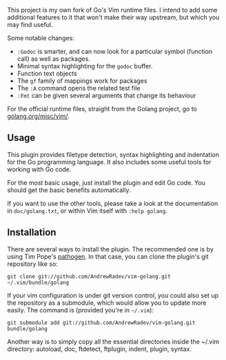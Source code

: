 This project is my own fork of Go's Vim runtime files. I intend to add some
additional features to it that won't make their way upstream, but which you
may find useful.

Some notable changes:

- `:Godoc` is smarter, and can now look for a particular symbol (function call)
  as well as packages.
- Minimal syntax highlighting for the `godoc` buffer.
- Function text objects
- The `gf` family of mappings work for packages
- The `:A` command opens the related test file
- `:Fmt` can be given several arguments that change its behaviour

For the official runtime files, straight from the Golang project, go to
[golang.org/misc/vim/](http://golang.org/misc/vim/).

## Usage

This plugin provides filetype detection, syntax highlighting and indentation
for the Go programming language. It also includes some useful tools for working
with Go code.

For the most basic usage, just install the plugin and edit Go code. You should
get the basic benefits automatically.

If you want to use the other tools, please take a look at the documentation in
`doc/golang.txt`, or within Vim itself with `:help golang`.

## Installation

There are several ways to install the plugin. The recommended one is by using
Tim Pope's [pathogen](http://www.vim.org/scripts/script.php?script_id=2332). In
that case, you can clone the plugin's git repository like so:

    git clone git://github.com/AndrewRadev/vim-golang.git ~/.vim/bundle/golang

If your vim configuration is under git version control, you could also set up
the repository as a submodule, which would allow you to update more easily. The
command is (provided you're in `~/.vim`):

    git submodule add git://github.com/AndrewRadev/vim-golang.git bundle/golang

Another way is to simply copy all the essential directories inside the ~/.vim
directory: autoload, doc, ftdetect, ftplugin, indent, plugin, syntax.

